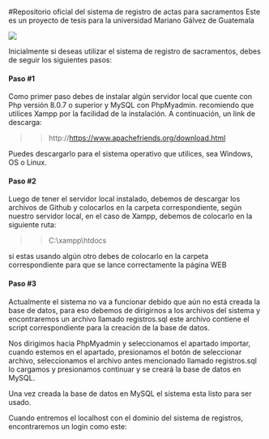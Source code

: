#Repositorio oficial del sistema de registro de actas para sacramentos
Este es un proyecto de tesis para la universidad Mariano Gálvez de Guatemala

![](https://in3.umg.edu.gt/images/logoumg2.png)

Inicialmente si deseas utilizar el sistema de registro de sacramentos, debes de seguir los siguientes pasos:

#### Paso #1

Como primer paso debes de instalar algún servidor local que cuente con Php versión 8.0.7 o superior y MySQL con PhpMyadmin. recomiendo que utilices Xampp por la facilidad de la instalación. A continuación, un link de descarga:

> > http://https://www.apachefriends.org/download.html

Puedes descargarlo para el sistema operativo que utilices, sea Windows, OS o Linux.

#### Paso #2

Luego de tener el servidor local instalado, debemos de descargar los archivos de Github y colocarlos en la carpeta correspondiente, según nuestro servidor local, en el caso de Xampp, debemos de colocarlo en la siguiente ruta:

> > C:\xampp\htdocs

si estas usando algún otro debes de colocarlo en la carpeta correspondiente para que se lance correctamente la página WEB

#### Paso #3

Actualmente el sistema no va a funcionar debido que aún no está creada la base de datos, para eso debemos de dirigirnos a los archivos del sistema y encontraremos un archivo llamado registros.sql este archivo contiene el script correspondiente para la creación de la base de datos.

Nos dirigimos hacia PhpMyadmin y seleccionamos el apartado importar, cuando estemos en el apartado, presionamos el botón de seleccionar archivo, seleccionamos el archivo antes mencionado llamado registros.sql lo cargamos y presionamos continuar y se creará la base de datos en MySQL.

Una vez creada la base de datos en MySQL el sistema esta listo para ser usado.

Cuando entremos el localhost con el dominio del sistema de registros, encontraremos un login como este:
